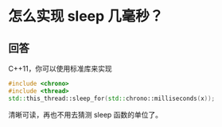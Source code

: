 # 怎么实现 sleep 几毫秒？

## 回答

C++11，你可以使用标准库来实现

```C++
#include <chrono>
#include <thread>
std::this_thread::sleep_for(std::chrono::milliseconds(x));
```

清晰可读，再也不用去猜测 sleep 函数的单位了。
